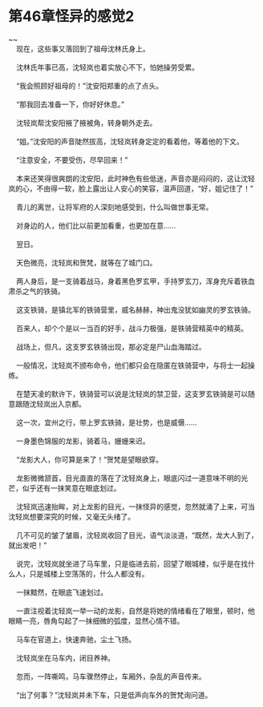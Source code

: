 # 第46章怪异的感觉2
~~<br>&nbsp;&nbsp;&nbsp;&nbsp;现在，这些事又落回到了祖母沈林氏身上。<br><br>&nbsp;&nbsp;&nbsp;&nbsp;沈林氏年事已高，沈轻岚也着实放心不下，怕她操劳受累。<br><br>&nbsp;&nbsp;&nbsp;&nbsp;“我会照顾好祖母的！”沈安阳郑重的点了点头。<br><br>&nbsp;&nbsp;&nbsp;&nbsp;“那我回去准备一下，你好好休息。”<br><br>&nbsp;&nbsp;&nbsp;&nbsp;沈轻岚帮沈安阳掖了掖被角，转身朝外走去。<br><br>&nbsp;&nbsp;&nbsp;&nbsp;“姐。”沈安阳的声音陡然拔高，沈轻岚转身定定的看着他，等着他的下文。<br><br>&nbsp;&nbsp;&nbsp;&nbsp;“注意安全，不要受伤，尽早回来！”<br><br>&nbsp;&nbsp;&nbsp;&nbsp;本来还笑得很爽朗的沈安阳，此时神色有些低迷，声音亦是闷闷的，这让沈轻岚的心，不由得一软，脸上露出让人安心的笑容，温声回道，“好，姐记住了！”<br><br>&nbsp;&nbsp;&nbsp;&nbsp;青儿的离世，让将军府的人深刻地感受到，什么叫做世事无常。<br><br>&nbsp;&nbsp;&nbsp;&nbsp;对身边的人，他们比以前更加看重，也更加在意……<br><br>&nbsp;&nbsp;&nbsp;&nbsp;翌日。<br><br>&nbsp;&nbsp;&nbsp;&nbsp;天色微亮，沈轻岚和贺梵，就等在了城门口。<br><br>&nbsp;&nbsp;&nbsp;&nbsp;两人身后，是一支骑着战马，身着黑色罗玄甲，手持罗玄刀，浑身充斥着铁血肃杀之气的铁骑。<br><br>&nbsp;&nbsp;&nbsp;&nbsp;这支铁骑，是镇北军的铁骑营里，威名赫赫，神出鬼没犹如幽灵的罗玄铁骑。<br><br>&nbsp;&nbsp;&nbsp;&nbsp;百来人，却个个是以一当百的好手，战斗力极强，是铁骑营精英中的精英。<br><br>&nbsp;&nbsp;&nbsp;&nbsp;战场上，但凡，这支罗玄铁骑出现，那必定是尸山血海踏过。<br><br>&nbsp;&nbsp;&nbsp;&nbsp;一般情况，沈轻岚不颁布命令，他们都只会在隐匿在铁骑营中，与将士一起操练。<br><br>&nbsp;&nbsp;&nbsp;&nbsp;在楚天凌的默许下，铁骑营可以说是沈轻岚的禁卫营，这支罗玄铁骑是可以随意跟随沈轻岚出入京都。<br><br>&nbsp;&nbsp;&nbsp;&nbsp;这一次，宜州之行，带上罗玄铁骑，是壮势，也是威慑……<br><br>&nbsp;&nbsp;&nbsp;&nbsp;一身墨色锦服的龙影，骑着马，姗姗来迟。<br><br>&nbsp;&nbsp;&nbsp;&nbsp;“龙影大人，你可算是来了！”贺梵是望眼欲穿。<br><br>&nbsp;&nbsp;&nbsp;&nbsp;龙影微微颔首，目光直直的落在了沈轻岚身上，眼底闪过一道意味不明的光芒，似乎还有一抹笑意在眼底划过。<br><br>&nbsp;&nbsp;&nbsp;&nbsp;沈轻岚迅速抬眸，对上龙影的目光，一抹怪异的感觉，忽然就涌了上来，可当沈轻岚想要深究的时候，又毫无头绪了。<br><br>&nbsp;&nbsp;&nbsp;&nbsp;几不可见的皱了皱眉，沈轻岚收回了目光，语气淡淡道，“既然，龙大人到了，就出发吧！”<br><br>&nbsp;&nbsp;&nbsp;&nbsp;说完，沈轻岚就坐进了马车里，只是临进去前，回望了眼城楼，似乎是在找什么人，只是城楼上空荡荡的，什么人都没有。<br><br>&nbsp;&nbsp;&nbsp;&nbsp;一抹黯然，在眼底飞速划过。<br><br>&nbsp;&nbsp;&nbsp;&nbsp;一直注视着沈轻岚一举一动的龙影，自然是将她的情绪看在了眼里，顿时，他眼睛一亮，唇角勾起了一抹细微的弧度，显然心情不错。<br><br>&nbsp;&nbsp;&nbsp;&nbsp;马车在官道上，快速奔驰，尘土飞扬。<br><br>&nbsp;&nbsp;&nbsp;&nbsp;沈轻岚坐在马车内，闭目养神。<br><br>&nbsp;&nbsp;&nbsp;&nbsp;忽而，一阵嘶鸣，马车骤然停止，车厢外，杂乱的声音传来。<br><br>&nbsp;&nbsp;&nbsp;&nbsp;“出了何事？”沈轻岚并未下车，只是低声向车外的贺梵询问道。<br><br>
                    

<script>_fwqdsqadxfw()</script>
<div><script>_dfwf1dw();</script></div>
<div><script>_dfwf1agdw();</script></div>
                
